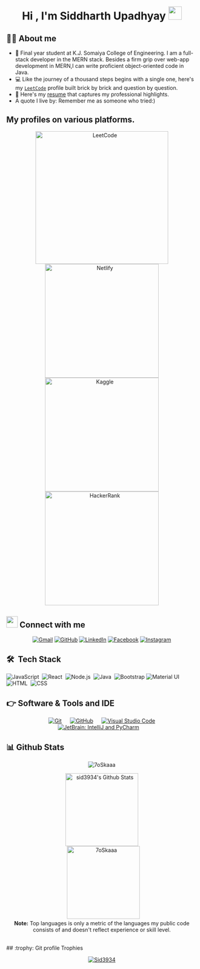 <h1 align="center">Hi , I'm Siddharth Upadhyay <img src="https://media.giphy.com/media/hvRJCLFzcasrR4ia7z/giphy.gif" width="35"></h1>
<p align="center"> 

## :sassy_man:  About me
- :school: Final year student at K.J. Somaiya College of Engineering. I am a full-stack developer in the MERN stack. Besides a firm grip over web-app development in MERN,I can write proficient object-oriented code in Java.     
- :computer: Like the journey of a thousand steps begins with a single one, here's my [`LeetCode`](https://leetcode.com/sid_3945/) profile built brick by brick and question by question.
- :thinking: Here's my [resume](https://drive.google.com/drive/folders/1xM3Qzxt8I_GiHP4AcySSpxDMcVHydenX) that captures my professional highlights. <br>
- A quote I live by: Remember me as someone who tried:) <br>

## My profiles on various platforms.
<p align="center">
  <a href="https://leetcode.com/sid_3945/"><img src="https://miro.medium.com/max/1400/1*kBWo_GWrG58h28kDHwnBfg.png" width="350vw" alt="LeetCode"/></a><br>
	<a href="https://app.netlify.com/teams/sid3934/overview"><img src="https://cdn.thenewstack.io/media/2018/03/a6345c70-988825c6-netlifylogo.jpg" width="300vw" alt="Netlify"/></a><br>
	<a href="https://www.kaggle.com/sid3945"><img src="https://www.dataapplab.com/wp-content/uploads/2016/10/kaggle-logo-transparent-300.png" width="300vw" alt="Kaggle"/></a><br>
	<a href="https://www.hackerrank.com/siddharth_su"><img src="https://www.hackerrank.com/wp-content/uploads/2018/08/hackerrank_logo.png" width="300vw" alt="HackerRank"/></a>
</p>

## <img src="https://media.giphy.com/media/iY8CRBdQXODJSCERIr/giphy.gif" width="30px"> Connect with me
<p align="center">
	<a href="mailto:sidu2911@gmail.com"><img img src="https://img.shields.io/badge/gmail-%23EA4335.svg?style=plastic&logo=gmail&logoColor=white" alt="Gmail"/></a>
	<a href="https://github.com/sid3934"><img src="https://img.shields.io/badge/github-%23181717.svg?style=plastic&logo=github&logoColor=white" alt="GitHub"/></a>
	<a href="https://www.linkedin.com/in/siddharth-upadhyay-1a37a71b3/"><img src="https://img.shields.io/badge/linkedin-%230A66C2.svg?style=plastic&logo=linkedin&logoColor=white" alt="LinkedIn"/></a>
	<a href="https://www.facebook.com/siddharth.upadhyay.12"><img src="https://img.shields.io/badge/facebook-%231877F2.svg?style=plastic&logo=facebook&logoColor=white" alt="Facebook"/></a>
	<a href="https://www.instagram.com/sid_3945/"><img src="https://img.shields.io/badge/instagram-%23E4405F.svg?style=plastic&logo=instagram&logoColor=white" alt="Instagram"/></a>
</p>


## 🛠 &nbsp;Tech Stack
![JavaScript](https://img.shields.io/badge/-JavaScript-05122A?style=flat&logo=javascript)&nbsp;
![React](https://img.shields.io/badge/-React-05122A?style=flat&logo=react)&nbsp;
![Node.js](https://img.shields.io/badge/-Node.js-05122A?style=flat&logo=node.js)&nbsp;
![Java](https://img.shields.io/badge/-Java-05122A?style=flat&logo=Java&logoColor=FFA518)&nbsp;
![Bootstrap](https://img.shields.io/badge/-Bootstrap-05122A?style=flat&logo=bootstrap&logoColor=563D7C)
![Material UI]()
![HTML](https://img.shields.io/badge/-HTML-05122A?style=flat&logo=HTML5)&nbsp;
![CSS](https://img.shields.io/badge/-CSS-05122A?style=flat&logo=CSS3&logoColor=1572B6)&nbsp;



## 👉 Software & Tools and IDE 
<p align="center">
  &emsp;
    <a href="#"><img alt="Git" src="https://img.shields.io/badge/Git%20-%23F05033.svg?style=plastic&logo=git&logoColor=white"></a>
  &emsp;
    <a href="#"><img alt="GitHub" src="https://img.shields.io/badge/github-%23181717.svg?style=plastic&logo=github&logoColor=white"></a>
  &emsp;
    <a href="#"><img alt="Visual Studio Code" src="https://img.shields.io/badge/Visual%20Studio%20Code-0078d7.svg?style=plastic&logo=visual-studio-code&logoColor=white"></a>
  &emsp;
    <a href="#"><img alt="JetBrain: IntelliJ and PyCharm" src="https://img.shields.io/badge/jetbrains-%23000000.svg?style=plastic&logo=jetbrains&logoColor=white" /></a>
  &emsp;
  </a>
</p>

## 📊 Github Stats
<p align="center"><img src="https://github-readme-streak-stats.herokuapp.com/?user=sid3934&theme=algolia" alt="7oSkaaa" /></p>
  <p align="center">
    <a href="https://github.com/anuraghazra/github-readme-stats"><img alt="sid3934's Github Stats" src="https://github-readme-stats.vercel.app/api?username=sid3934&show_icons=true&count_private=true&theme=algolia" height="192px"/></a>
<br/>
  &nbsp;
	  <img src="https://github-readme-stats.vercel.app/api/top-langs?username=sid3934&langs_count=10&show_icons=true&locale=en&layout=compact&theme=algolia" alt="7oSkaaa" height="192px"/>
  <br/>
  <b>Note:</b> Top languages is only a metric of the languages my public code consists of and doesn't reflect experience or skill level.
  </p>
<br/>
## :trophy: Git profile Trophies

<p align="center"> <a href="https://github.com/ryo-ma/github-profile-trophy"><img src="https://github-profile-trophy.vercel.app/?username=sid3934&layout=compact&theme=algolia" alt="Sid3934" /></a> </p>
